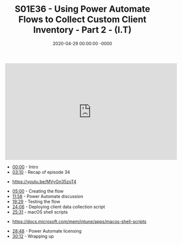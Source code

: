 ﻿---
layout: post
title: "S01E36 - Using Power Automate Flows to Collect Custom Client Inventory - Part 2 - (I.T)"
date: 2020-04-29 00:00:00 -0000
categories:
---

<iframe loading="lazy" width="560" height="315" src="https://www.youtube.com/embed/kIymEOBA7nQ" title="YouTube video player" frameborder="0" allow="accelerometer; autoplay; clipboard-write; encrypted-media; gyroscope; picture-in-picture" allowfullscreen></iframe>

 * [00:00](https://www.youtube.com/watch?v=kIymEOBA7nQ&t=0s) - Intro
 * [03:10](https://www.youtube.com/watch?v=kIymEOBA7nQ&t=190s) - Recap of episode 34
-  https://youtu.be/MVyGn35zoT4
 * [05:00](https://www.youtube.com/watch?v=kIymEOBA7nQ&t=300s) - Creating the flow
 * [11:58](https://www.youtube.com/watch?v=kIymEOBA7nQ&t=718s) - Power Automate discussion
 * [19:29](https://www.youtube.com/watch?v=kIymEOBA7nQ&t=1169s) - Testing the flow
 * [24:06](https://www.youtube.com/watch?v=kIymEOBA7nQ&t=1446s) - Deploying client data collection script
 * [25:31](https://www.youtube.com/watch?v=kIymEOBA7nQ&t=1531s) - macOS shell scripts
- https://docs.microsoft.com/mem/intune/apps/macos-shell-scripts
 * [28:48](https://www.youtube.com/watch?v=kIymEOBA7nQ&t=1728s) - Power Automate licensing
 * [30:12](https://www.youtube.com/watch?v=kIymEOBA7nQ&t=1812s) - Wrapping up

